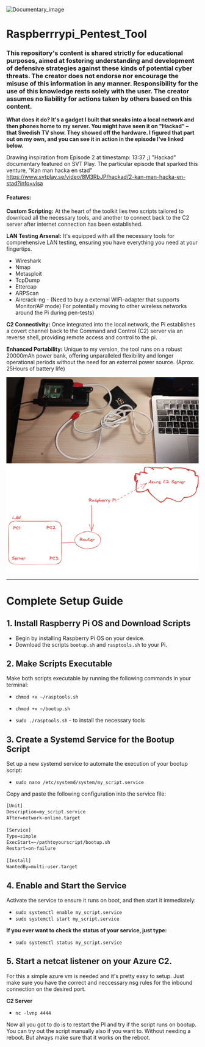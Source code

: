 ![Documentary_image](SVT_Hackad.png)
# Raspberrrypi_Pentest_Tool

### This repository's content is shared strictly for educational purposes, aimed at fostering understanding and development of defensive strategies against these kinds of potential cyber threats. The creator does not endorse nor encourage the misuse of this information in any manner. Responsibility for the use of this knowledge rests solely with the user. The creator assumes no liability for actions taken by others based on this content.

**What does it do? It's a gadget I built that sneaks into a local network and then phones home to my server. You might have seen it on "Hackad" – that Swedish TV show. They showed off the hardware. I figured that part out on my own, and you can see it in action in the episode I've linked below.**

Drawing inspiration from Episode 2 at timestamp: 13:37 ;) "Hackad" documentary featured on SVT Play. The particular episode that sparked this venture, "Kan man hacka en stad" https://www.svtplay.se/video/8M3RbJP/hackad/2-kan-man-hacka-en-stad?info=visa

#### Features:
**Custom Scripting:** At the heart of the toolkit lies two scripts tailored to download all the necessary tools, and another to connect back to the C2 server after internet connection has been established.

**LAN Testing Arsenal:** It's equipped with all the necessary tools for comprehensive LAN testing, ensuring you have everything you need at your fingertips.
  - Wireshark
  - Nmap
  - Metasploit
  - TcpDump
  - Ettercap
  - ARPScan
  - Aircrack-ng - (Need to buy a external WIFI-adapter that supports Monitor/AP mode) For potentially moving to other wireless networks around the Pi during pen-tests)

**C2 Connectivity:** Once integrated into the local network, the Pi establishes a covert channel back to the Command and Control (C2) server via an reverse shell, providing remote access and control to the pi.

**Enhanced Portability:** Unique to my version, the tool runs on a robust 20000mAh power bank, offering unparalleled flexibility and longer operational periods without the need for an external power source. (Aprox. 25Hours of battery life)

![Finished Product](Raspberry.jpg)
![Idea](Screenshot2024-03-12.png)

----------------------------------------
# Complete Setup Guide

## 1. Install Raspberry Pi OS and Download Scripts
- Begin by installing Raspberry Pi OS on your device.
- Download the scripts `bootup.sh` and `rasptools.sh` to your Pi.

## 2. Make Scripts Executable
Make both scripts executable by running the following commands in your terminal:
- ```chmod +x ~/rasptools.sh```
- ```chmod +x ~/bootup.sh```

- ```sudo ./rasptools.sh``` - to install the necessary tools

## 3. Create a Systemd Service for the Bootup Script
Set up a new systemd service to automate the execution of your bootup script:
- ```sudo nano /etc/systemd/system/my_script.service```

Copy and paste the following configuration into the service file:

```
[Unit]
Description=my_script.service
After=network-online.target

[Service]
Type=simple
ExecStart=~/pathtoyourscript/bootup.sh
Restart=on-failure

[Install]
WantedBy=multi-user.target
```

## 4. Enable and Start the Service
Activate the service to ensure it runs on boot, and then start it immediately:
- ```sudo systemctl enable my_script.service```
- ```sudo systemctl start my_script.service```

**If you ever want to check the status of your service, just type:**
- ```sudo systemctl status my_script.service```

## 5. Start a netcat listener on your Azure C2. 
For this a simple azure vm is needed and it's pretty easy to setup. Just make sure you have the correct and neccessary nsg rules for the inbound connection on the desired port. 

**C2 Server**
- ```nc -lvnp 4444```

Now all you got to do is to restart the PI and try if the script runs on bootup. You can try out the script manually also if you want to. Without needing a reboot. But always make sure that it works on the reboot.


